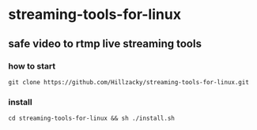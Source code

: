 # streaming-tools-for-linux
## safe video to rtmp live streaming tools


### how to start
```
git clone https://github.com/Hillzacky/streaming-tools-for-linux.git
```
### install
```
cd streaming-tools-for-linux && sh ./install.sh
```
